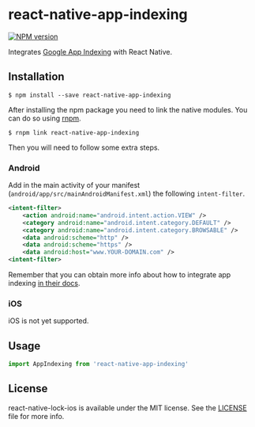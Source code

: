 # react-native-app-indexing

[![NPM version][npm-image]][npm-url]


Integrates [Google App Indexing](https://developers.google.com/app-indexing) with React Native.


## Installation

```
$ npm install --save react-native-app-indexing
```

After installing the npm package you need to link the native modules. You can do so
using [rnpm](https://github.com/rnpm/rnpm).

```
$ rnpm link react-native-app-indexing
```

Then you will need to follow some extra steps.

### Android

Add in the main activity of your manifest (`android/app/src/mainAndroidManifest.xml`) the following `intent-filter`.

```xml
<intent-filter>
    <action android:name="android.intent.action.VIEW" />
    <category android:name="android.intent.category.DEFAULT" />
    <category android:name="android.intent.category.BROWSABLE" />
    <data android:scheme="http" />
    <data android:scheme="https" />
    <data android:host="www.YOUR-DOMAIN.com" />
<intent-filter>
```

Remember that you can obtain more info about how to integrate app indexing [in their docs](https://developers.google.com/app-indexing).

### iOS

iOS is not yet supported.


## Usage

```js
import AppIndexing from 'react-native-app-indexing'
```

## License

react-native-lock-ios is available under the MIT license. See the [LICENSE](LICENSE) file
for more info.


[npm-image]: https://img.shields.io/npm/v/react-native-app-indexing.svg?style=flat
[npm-url]: https://npmjs.org/package/react-native-app-indexing
